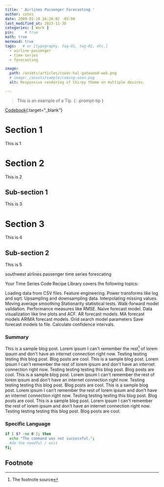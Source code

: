 ```yaml
---
title: ' Airlines Passenger Forecasting '
author: cotes
date: 2009-01-10 16:20:02 -05:00
last_modified_at: 2023-11-30
categories: [ Work ]
pin:     # true
math: true
mermaid: true
tags:   # or [typography, tag-01, tag-02, etc.]
  - airline-passenger
  - time-series
  - forecasting

image: 
  path: /assets/articles/cover-hal-gatewood-web.png
  # image: /assets/sample/coming-soon.png
  alt: Responsive rendering of Chirpy theme on multiple devices.

---
```



> This is an example of a Tip.
{: .prompt-tip }





[Codebook](/assets/docs/paper1.pdf){:target="_blank"}


# Section 1

  This is 1

# Section 2

  This is 2

## Sub-section 1

  This is 3


# Section 3
  
  This is 4

## Sub-section 2

  This is 5





southwest airlines passenger
time series
forescating




Your Time Series Code Recipe Library covers the following topics:

Loading data from CSV files.
Feature engineering.
Power transforms like log and sqrt.
Upsampling and downsampling data.
Interpolating missing values.
Moving average smoothing
Stationarity statistical tests.
Walk-forward model validation.
Performance measures like RMSE.
Naive forecast model.
Data visualization like line plots and ACF.
AR forecast models.
MA forecast models
ARIMA forecast models.
Grid search model parameters
Save forecast models to file.
Calculate confidence intervals.
















### Summary


This is a sample blog post. Lorem ipsum I can't remember the rest[^1] of lorem ipsum and don't have an internet connection right now. Testing testing testing this blog post. Blog posts are cool. This is a sample blog post. Lorem ipsum I can't remember the rest of lorem ipsum and don't have an internet connection right now. Testing testing testing this blog post. Blog posts are cool. This is a sample blog post. Lorem ipsum I can't remember the rest of lorem ipsum and don't have an internet connection right now. Testing testing testing this blog post. Blog posts are cool. This is a sample blog post. Lorem ipsum I can't remember the rest of lorem ipsum and don't have an internet connection right now. Testing testing testing this blog post. Blog posts are cool. This is a sample blog post. Lorem ipsum I can't remember the rest of lorem ipsum and don't have an internet connection right now. Testing testing testing this blog post. Blog posts are cool. 



### Specific Language

```bash
if [ $? -ne 0 ]; then
  echo "The command was not successful.";
  #do the needful / exit
fi;
```





## Footnote

[^1]: The footnote source
[^2]: The 2nd footnote source


















